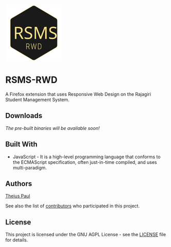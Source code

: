<img src="/icons/RSMS-RWD.svg" alt="RSMS RWD Icon" width="175"/>

# RSMS-RWD

A Firefox extension that uses Responsive Web Design on the Rajagiri Student Management System. 

## Downloads

_The pre-built binaries will be available soon!_

## Built With

* JavaScript - It is a high-level programming language that conforms to the ECMAScript specification, often just-in-time compiled, and uses multi-paradigm.

## Authors

[Thejus Paul](https://github.com/Thejus-Paul)

See also the list of [contributors](https://github.com/thejus-paul/RSMS-RWD/graphs/contributors) who participated in this project.

## License

This project is licensed under the GNU AGPL License - see the [LICENSE](LICENSE) file for details.

